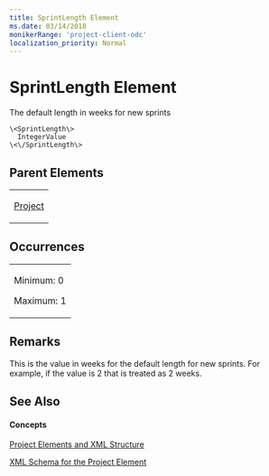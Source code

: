 ```yaml
---
title: SprintLength Element
ms.date: 03/14/2018
monikerRange: 'project-client-odc'
localization_priority: Normal
---
```


# SprintLength Element




The default length in weeks for new sprints

    \<SprintLength\>
      IntegerValue
    \<\/SprintLength\>

## Parent Elements

<table>
<colgroup>
<col style="width: 100%" />
</colgroup>
<tbody>
<tr class="odd">
<td><p><a href="project-element.md">Project</a></p></td>
</tr>
</tbody>
</table>

## Occurrences

<table>
<colgroup>
<col style="width: 100%" />
</colgroup>
<tbody>
<tr class="odd">
<td><p>Minimum: 0</p>
<p>Maximum: 1</p></td>
</tr>
</tbody>
</table>

## Remarks

This is the value in weeks for the default length for new sprints. For example, if the value is 2 that is treated as 2 weeks.

## See Also

#### Concepts

[Project Elements and XML Structure](project-elements-and-xml-structure.md)

[XML Schema for the Project Element](xml-schema-for-the-project-element.md)

